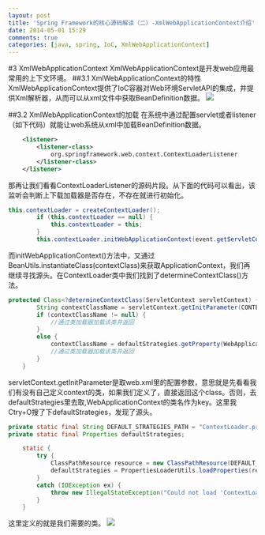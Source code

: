 ```yaml
---
layout: post
title: 'Spring Framework的核心源码解读（二）-XmlWebApplicationContext介绍'
date: 2014-05-01 15:29
comments: true
categories: [java, spring, IoC, XmlWebApplicationContext]
---
```

#3 XmlWebApplicationContext
XmlWebApplicationContext是开发web应用最常用的上下文环境。
##3.1 XmlWebApplicationContext的特性
XmlWebApplicationContext提供了IoC容器对Web环境ServletAPI的集成，并提供Xml解析器，从而可以从xml文件中获取BeanDefinition数据。
 ![](http://i1.tietuku.com/2ba01b6872beb1db.jpg)

##3.2 XmlWebApplicationContext的加载
在系统中通过配置servlet或者listener（如下代码）就能让web系统从xml中加载BeanDefinition数据。
```xml web.xml
    <listener>
        <listener-class>
            org.springframework.web.context.ContextLoaderListener
        </listener-class>
    </listener>
```
那再让我们看看ContextLoaderListener的源码片段。从下面的代码可以看出，该监听会判断上下载加载器是否存在，不存在就进行初始化。
```java ContextLoaderListener.java
this.contextLoader = createContextLoader();
		if (this.contextLoader == null) {
			this.contextLoader = this;
		}
		this.contextLoader.initWebApplicationContext(event.getServletContext());
```
而initWebApplicationContext()方法中，又通过BeanUtils.instantiateClass(contextClass)来获取ApplicationContext，我们再继续寻找源头。在ContextLoader类中我们找到了determineContextClass()方法。
```java ContextLoader.java
protected Class<?determineContextClass(ServletContext servletContext) {
		String contextClassName = servletContext.getInitParameter(CONTEXT_CLASS_PARAM);
		if (contextClassName != null) {
			//通过类加载器加载该类并返回
		}
		else {
			contextClassName = defaultStrategies.getProperty(WebApplicationContext.class.getName());
			//通过类加载器加载该类并返回
		}
	}
```
servletContext.getInitParameter是取web.xml里的配置参数，意思就是先看看我们有没有自己定义context的类，如果我们定义了，直接返回这个class。否则，去defaultStrategies里去取,WebApplicationContext的类名作为key。这里我Ctry+O搜了下defaultStrategies，发现了源头。
```java ContextLoader.java
private static final String DEFAULT_STRATEGIES_PATH = "ContextLoader.properties";
private static final Properties defaultStrategies;

	static {
		try {
			ClassPathResource resource = new ClassPathResource(DEFAULT_STRATEGIES_PATH, ContextLoader.class);
			defaultStrategies = PropertiesLoaderUtils.loadProperties(resource);
		}
		catch (IOException ex) {
			throw new IllegalStateException("Could not load 'ContextLoader.properties': " + ex.getMessage());
		}
	}
```
这里定义的就是我们需要的类。
![](http://i1.tietuku.com/5e8030512d81ede8.jpg)